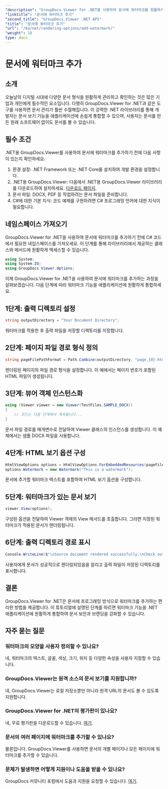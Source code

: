 ```yaml
---
"description": "GroupDocs.Viewer for .NET을 사용하여 문서에 워터마크를 원활하게 추가하는 방법을 알아보세요. 따라하기 쉬운 이 튜토리얼을 통해 문서 보안과 브랜딩을 강화하세요."
"linktitle": "문서에 워터마크 추가"
"second_title": "GroupDocs.Viewer .NET API"
"title": "문서에 워터마크 추가"
"url": "/ko/net/rendering-options/add-watermark/"
"weight": 10
type: docs
---
```

# 문서에 워터마크 추가

## 소개
오늘날의 디지털 시대에 다양한 문서 형식을 원활하게 관리하고 확인하는 것은 많은 기업과 개인에게 필수적인 요소입니다. 다행히 GroupDocs.Viewer for .NET과 같은 도구를 사용하면 문서 관리가 훨씬 수월해집니다. 이 강력한 .NET 라이브러리를 통해 개발자는 문서 보기 기능을 애플리케이션에 손쉽게 통합할 수 있으며, 사용자는 문서를 만든 원래 소프트웨어 없이도 문서를 볼 수 있습니다.
## 필수 조건
.NET용 GroupDocs.Viewer를 사용하여 문서에 워터마크를 추가하기 전에 다음 사항이 있는지 확인하세요.
1. 환경 설정: .NET Framework 또는 .NET Core를 설치하여 개발 환경을 설정합니다.
2. .NET용 GroupDocs.Viewer: 다음에서 .NET용 GroupDocs.Viewer 라이브러리를 다운로드하여 설치하세요. [다운로드 페이지](https://releases.groupdocs.com/viewer/net/).
3. 문서 파일: DOCX, PDF 등 작업하려는 문서 파일을 준비합니다.
4. C#에 대한 기본 지식: 코드 예제를 구현하려면 C# 프로그래밍 언어에 대한 지식이 필요합니다.

## 네임스페이스 가져오기
GroupDocs.Viewer for .NET을 사용하여 문서에 워터마크를 추가하기 전에 C# 코드에서 필요한 네임스페이스를 가져오세요. 이 단계를 통해 라이브러리에서 제공하는 클래스와 메서드에 원활하게 액세스할 수 있습니다.

```csharp
using System;
using System.IO;
using GroupDocs.Viewer.Options;
```

이제 GroupDocs.Viewer for .NET을 사용하여 문서에 워터마크를 추가하는 과정을 살펴보겠습니다. 다음 단계에 따라 워터마크 기능을 애플리케이션에 원활하게 통합하세요.
## 1단계: 출력 디렉토리 설정
```csharp
string outputDirectory = "Your Document Directory";
```
워터마크를 적용한 후 출력 파일을 저장할 디렉토리를 지정합니다.
## 2단계: 페이지 파일 경로 형식 정의
```csharp
string pageFilePathFormat = Path.Combine(outputDirectory, "page_{0}.html");
```
렌더링된 페이지의 파일 경로 형식을 설정합니다. 이 예에서는 페이지 번호가 포함된 HTML 파일이 생성됩니다.
## 3단계: 뷰어 객체 인스턴스화
```csharp
using (Viewer viewer = new Viewer(TestFiles.SAMPLE_DOCX))
{
    // 코드는 다음 단계에서 계속됩니다...
}
```
문서 파일 경로를 매개변수로 전달하여 Viewer 클래스의 인스턴스를 생성합니다. 이 예제에서는 샘플 DOCX 파일을 사용합니다.
## 4단계: HTML 보기 옵션 구성
```csharp
HtmlViewOptions options = HtmlViewOptions.ForEmbeddedResources(pageFilePathFormat);
options.Watermark = new Watermark("This is a watermark");
```
문서에 추가할 워터마크 텍스트를 포함하여 HTML 보기 옵션을 구성합니다.
## 5단계: 워터마크가 있는 문서 보기
```csharp
viewer.View(options);
```
구성된 옵션을 전달하여 Viewer 객체의 View 메서드를 호출합니다. 그러면 지정된 워터마크가 적용된 문서가 렌더링됩니다.
## 6단계: 출력 디렉토리 경로 표시
```csharp
Console.WriteLine($"\nSource document rendered successfully.\nCheck output in {outputDirectory}.");
```
사용자에게 문서가 성공적으로 렌더링되었음을 알리고 출력 파일이 저장된 디렉토리를 표시합니다.

## 결론
GroupDocs.Viewer for .NET은 문서에 프로그래밍 방식으로 워터마크를 추가하는 편리한 방법을 제공합니다. 이 튜토리얼에 설명된 단계를 따르면 워터마크 기능을 .NET 애플리케이션에 원활하게 통합하여 문서 보안과 브랜딩을 강화할 수 있습니다.
## 자주 묻는 질문
### 워터마크의 모양을 사용자 정의할 수 있나요?
네, 워터마크의 텍스트, 글꼴, 색상, 크기, 위치 등 다양한 속성을 사용자 지정할 수 있습니다.
### GroupDocs.Viewer는 원격 소스의 문서 보기를 지원합니까?
네, GroupDocs.Viewer는 로컬 저장소뿐만 아니라 원격 URL의 문서도 볼 수 있도록 지원합니다.
### GroupDocs.Viewer for .NET의 평가판이 있나요?
네, 무료 평가판을 다운로드할 수 있습니다. [여기](https://releases.groupdocs.com/).
### 문서의 여러 페이지에 워터마크를 추가할 수 있나요?
물론입니다. GroupDocs.Viewer를 사용하면 문서의 개별 페이지나 모든 페이지에 워터마크를 추가할 수 있습니다.
### 문제가 발생하면 어떻게 지원이나 도움을 받을 수 있나요?
GroupDocs 커뮤니티 포럼에서 도움과 지원을 요청할 수 있습니다. [여기](https://forum.groupdocs.com/c/viewer/9).